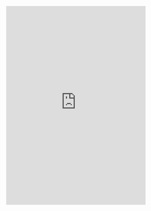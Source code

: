 <iframe width="75%" height="541.25" src="https://app.powerbi.com/reportEmbed?reportId=1ea94f54-0e53-427c-9e80-83eb30493c9d&autoAuth=true&ctid=889f1527-d836-4aa7-b318-23af01510d1b&config=eyJjbHVzdGVyVXJsIjoiaHR0cHM6Ly93YWJpLXdlc3QtZXVyb3BlLWUtcHJpbWFyeS1yZWRpcmVjdC5hbmFseXNpcy53aW5kb3dzLm5ldC8ifQ%3D%3D" frameborder="0" allowFullScreen="true"></iframe>
